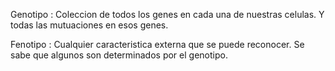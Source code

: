 Genotipo : Coleccion de todos los genes en cada una de nuestras celulas. Y todas las mutuaciones en esos genes.

Fenotipo : Cualquier caracteristica externa que se puede reconocer. Se sabe que algunos son determinados por el genotipo.

